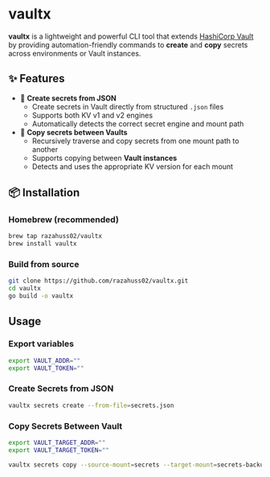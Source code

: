 # vaultx

**vaultx** is a lightweight and powerful CLI tool that extends [HashiCorp Vault](https://www.vaultproject.io/) by providing automation-friendly commands to **create** and **copy** secrets across environments or Vault instances.

## ✨ Features

- 🔐 **Create secrets from JSON**
  - Create secrets in Vault directly from structured `.json` files
  - Supports both KV v1 and v2 engines
  - Automatically detects the correct secret engine and mount path
- 🔁 **Copy secrets between Vaults**
  - Recursively traverse and copy secrets from one mount path to another
  - Supports copying between **Vault instances**
  - Detects and uses the appropriate KV version for each mount

## 📦 Installation

### Homebrew (recommended)

```sh
brew tap razahuss02/vaultx
brew install vaultx
```

### Build from source

```sh
git clone https://github.com/razahuss02/vaultx.git
cd vaultx
go build -o vaultx
```

## Usage

### Export variables

```sh
export VAULT_ADDR=""
export VAULT_TOKEN=""
```

### Create Secrets from JSON

```sh
vaultx secrets create --from-file=secrets.json
```

### Copy Secrets Between Vault

```sh
export VAULT_TARGET_ADDR=""
export VAULT_TARGET_TOKEN=""

vaultx secrets copy --source-mount=secrets --target-mount=secrets-backup
```